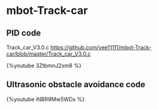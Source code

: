 # mbot-Track-car

## PID code
Track_car_V3.0.c
https://github.com/yee11111/mbot-Track-car/blob/master/Track_car_V3.0.c 

{%youtube 3ZtbmnJ2xm8 %}
## Ultrasonic obstacle avoidance code
{%youtube iNBR9Mw5WDs %}
